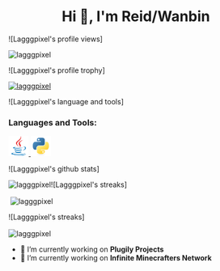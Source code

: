 <h1 align="center">Hi 👋, I'm Reid/Wanbin</h1>

![Lagggpixel's profile views] <p align="left"> <img src="https://komarev.com/ghpvc/?username=lagggpixel&label=Profile%20views&color=0e75b6&style=flat" alt="lagggpixel" /> </p>

![Lagggpixel's profile trophy] <p align="left"> <a href="https://github.com/ryo-ma/github-profile-trophy"><img src="https://github-profile-trophy.vercel.app/?username=lagggpixel&theme=darkhub" alt="lagggpixel" /></a> </p>



![Lagggpixel's language and tools] <h3 align="left">Languages and Tools:</h3>
<p align="left"> <a href="https://www.java.com" target="_blank" rel="noreferrer"> <img src="https://raw.githubusercontent.com/devicons/devicon/master/icons/java/java-original.svg" alt="java" width="40" height="40"/> </a> <a href="https://www.python.org" target="_blank" rel="noreferrer"> <img src="https://raw.githubusercontent.com/devicons/devicon/master/icons/python/python-original.svg" alt="python" width="40" height="40"/> </a> </p>

![Lagggpixel's github stats] <p><img align="left" src="https://github-readme-stats.vercel.app/api/top-langs?username=lagggpixel&show_icons=true&locale=en&layout=compact" alt="lagggpixel" /></p>

![Lagggpixel's streaks] <p>&nbsp;<img align="center" src="https://github-readme-stats.vercel.app/api?username=lagggpixel&show_icons=true&locale=en" alt="lagggpixel" /></p>

![Lagggpixel's streaks] <p><img align="center" src="https://github-readme-streak-stats.herokuapp.com/?user=lagggpixel&" alt="lagggpixel" /></p>

- 🔭 I’m currently working on **Plugily Projects**
- 🔭 I’m currently working on **Infinite Minecrafters Network**
